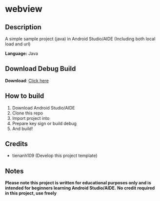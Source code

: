 # webview
## Description
A simple sample project (java) in Android Studio/AIDE (Including both local load and url)

**Language:** Java

## Download Debug Build

**Download**: [Click here](https://github.com/tienanh109/webview/raw/main/app/build/app.apk)

## How to build
1. Download Android Studio/AIDE
2. Clone this repo
3. Import project into
4. Prepare key sign or build debug
5. And build!

## Credits
- tienanh109 (Develop this project template)

## Notes
**Please note this project is written for educational purposes only and is intended for beginners learning Android Studio/AIDE.**
**No credit required in this project, use freely**

